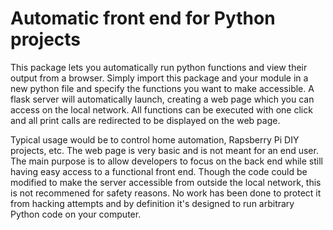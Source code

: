 # Automatic front end for Python projects

This package lets you automatically run python functions and view their output
from a browser. Simply import this package and your module in a new python file
and specify the functions you want to make accessible. A flask server will automatically
launch, creating a web page which you can access on the local network.
All functions can be executed with one click and all print calls are redirected
to be displayed on the web page.

Typical usage would be to control home automation, Rapsberry Pi DIY projects, etc.
The web page is very basic and is not meant for an end user. The main purpose
is to allow developers to focus on the back end while still having easy access
to a functional front end. Though the code could be modified to make the server
accessible from outside the local network, this is not recommened for safety reasons.
No work has been done to protect it from hacking attempts and by definition it's designed
to run arbitrary Python code on your computer.